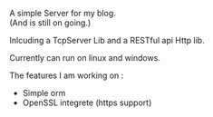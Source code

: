 A simple Server for my blog.    
(And is still on going.)

Inlcuding a TcpServer Lib and a RESTful api Http lib.

Currently can run on linux and windows.     

The features I am working on :       

- Simple orm  
- OpenSSL integrete (https support)

